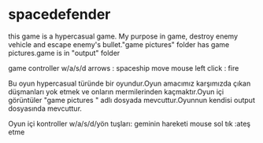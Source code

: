 # spacedefender
 
this game is a hypercasual game. My purpose  in game, destroy enemy vehicle and escape enemy's bullet."game pictures" folder has game pictures.game is in "output" folder


game controller
w/a/s/d arrows : spaceship move
mouse left click : fire

Bu oyun hypercasual türünde bir oyundur.Oyun amacımız karşımızda çıkan düşmanları yok etmek ve onların mermilerinden kaçmaktır.Oyun içi görüntüler "game pictures " adlı dosyada mevcuttur.Oyunnun kendisi output dosyasında mevcuttur.




Oyun içi kontroller
w/a/s/d/yön tuşları: geminin hareketi
mouse sol tık :ateş etme
